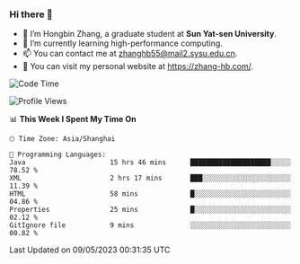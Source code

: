 ### Hi there 👋

- 🔭 I’m Hongbin Zhang, a graduate student at **Sun Yat-sen University**.
- 🌱 I’m currently learning high-performance computing.
- 📫 You can contact me at zhanghb55@mail2.sysu.edu.cn.
- 👀 You can visit my personal website at https://zhang-hb.com/.

<!--START_SECTION:waka-->
![Code Time](http://img.shields.io/badge/Code%20Time-194%20hrs%2043%20mins-blue)

![Profile Views](http://img.shields.io/badge/Profile%20Views-12-blue)

📊 **This Week I Spent My Time On** 

```text
🕑︎ Time Zone: Asia/Shanghai

💬 Programming Languages: 
Java                     15 hrs 46 mins      ████████████████████░░░░░   78.52 % 
XML                      2 hrs 17 mins       ███░░░░░░░░░░░░░░░░░░░░░░   11.39 % 
HTML                     58 mins             █░░░░░░░░░░░░░░░░░░░░░░░░   04.86 % 
Properties               25 mins             █░░░░░░░░░░░░░░░░░░░░░░░░   02.12 % 
GitIgnore file           9 mins              ░░░░░░░░░░░░░░░░░░░░░░░░░   00.82 % 
```


 Last Updated on 09/05/2023 00:31:35 UTC
<!--END_SECTION:waka-->